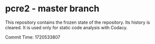 # pcre2 - master branch

This repository contains the frozen state of the repository.
Its history is cleared. It is used only for static code
analysis with Codacy.

Commit Time: 1720533807